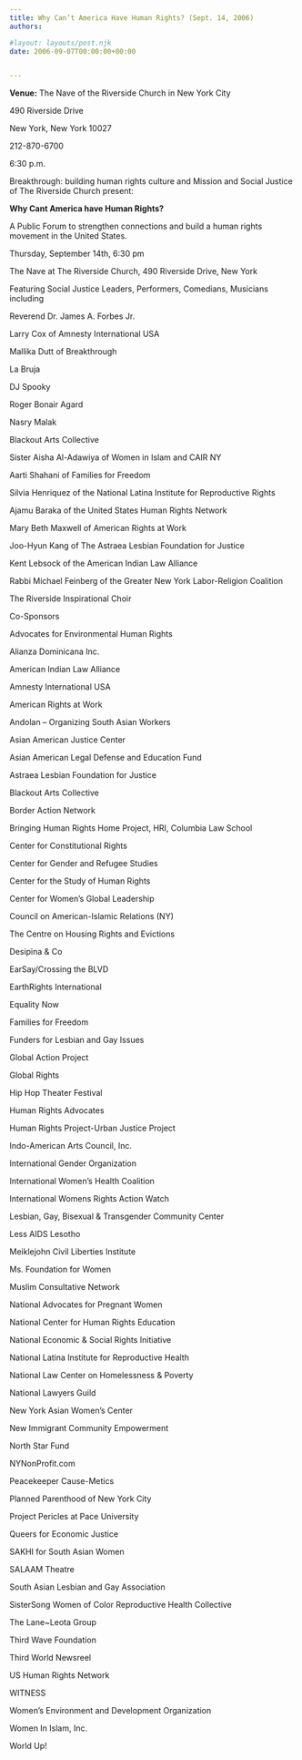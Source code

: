 ```yaml
---
title: Why Can’t America Have Human Rights? (Sept. 14, 2006)
authors: 

#layout: layouts/post.njk
date: 2006-09-07T00:00:00+00:00


---
```


**Venue:** The Nave of the Riverside Church in New York City

490 Riverside Drive

New York, New York 10027

212-870-6700

6:30 p.m. 

Breakthrough: building human rights culture and Mission and Social Justice of The Riverside Church present: 

**Why Cant America have Human Rights?**

A Public Forum to strengthen connections and build a human rights movement in the United States.

Thursday, September 14th, 6:30 pm

The Nave at The Riverside Church, 490 Riverside Drive, New York 

Featuring Social Justice Leaders, Performers, Comedians, Musicians including 

Reverend Dr. James A. Forbes Jr. 

Larry Cox of Amnesty International USA 

Mallika Dutt of Breakthrough 

La Bruja 

DJ Spooky 

Roger Bonair Agard 

Nasry Malak 

Blackout Arts Collective 

Sister Aisha Al-Adawiya of Women in Islam and CAIR NY 

Aarti Shahani of Families for Freedom 

Silvia Henriquez of the National Latina Institute for Reproductive Rights 

Ajamu Baraka of the United States Human Rights Network

Mary Beth Maxwell of American Rights at Work 

Joo-Hyun Kang of The Astraea Lesbian Foundation for Justice

Kent Lebsock of the American Indian Law Alliance

Rabbi Michael Feinberg of the Greater New York Labor-Religion Coalition

The Riverside Inspirational Choir 

Co-Sponsors

Advocates for Environmental Human Rights

Alianza Dominicana Inc.

American Indian Law Alliance

Amnesty International USA

American Rights at Work

Andolan – Organizing South Asian Workers

Asian American Justice Center

Asian American Legal Defense and Education Fund

Astraea Lesbian Foundation for Justice

Blackout Arts Collective

Border Action Network

Bringing Human Rights Home Project, HRI, Columbia Law School

Center for Constitutional Rights

Center for Gender and Refugee Studies

Center for the Study of Human Rights 

Center for Women’s Global Leadership

Council on American-Islamic Relations (NY)

The Centre on Housing Rights and Evictions 

Desipina & Co

EarSay/Crossing the BLVD

EarthRights International 

Equality Now

Families for Freedom 

Funders for Lesbian and Gay Issues

Global Action Project

Global Rights

Hip Hop Theater Festival

Human Rights Advocates 

Human Rights Project-Urban Justice Project

Indo-American Arts Council, Inc.

International Gender Organization

International Women’s Health Coalition

International Womens Rights Action Watch

Lesbian, Gay, Bisexual & Transgender Community Center

Less AIDS Lesotho

Meiklejohn Civil Liberties Institute

Ms. Foundation for Women

Muslim Consultative Network

National Advocates for Pregnant Women

National Center for Human Rights Education

National Economic & Social Rights Initiative

National Latina Institute for Reproductive Health

National Law Center on Homelessness & Poverty

National Lawyers Guild

New York Asian Women’s Center

New Immigrant Community Empowerment

North Star Fund

NYNonProfit.com

Peacekeeper Cause-Metics

Planned Parenthood of New York City

Project Pericles at Pace University

Queers for Economic Justice

SAKHI for South Asian Women

SALAAM Theatre 

South Asian Lesbian and Gay Association 

SisterSong Women of Color Reproductive Health Collective

The Lane~Leota Group

Third Wave Foundation

Third World Newsreel

US Human Rights Network

WITNESS

Women’s Environment and Development Organization

Women In Islam, Inc.

World Up!
